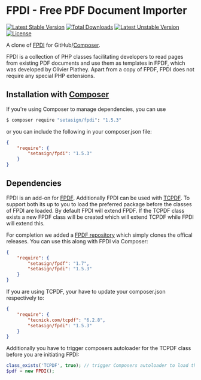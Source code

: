 FPDI - Free PDF Document Importer
=================================

[![Latest Stable Version](https://poser.pugx.org/setasign/fpdi/v/stable.svg)](https://packagist.org/packages/setasign/fpdi) [![Total Downloads](https://poser.pugx.org/setasign/fpdi/downloads.svg)](https://packagist.org/packages/setasign/fpdi) [![Latest Unstable Version](https://poser.pugx.org/setasign/fpdi/v/unstable.svg)](https://packagist.org/packages/setasign/fpdi) [![License](https://poser.pugx.org/setasign/fpdi/license.svg)](https://packagist.org/packages/setasign/fpdi)

A clone of [FPDI](https://www.setasign.com/fpdi) for GitHub/[Composer](https://packagist.org/packages/setasign/fpdi).

FPDI is a collection of PHP classes facilitating developers to read pages from existing PDF documents and use them as templates in FPDF, which was developed by Olivier Plathey. Apart from a copy of FPDF, FPDI does not require any special PHP extensions.

## Installation with [Composer](https://packagist.org/packages/setasign/fpdi)

If you're using Composer to manage dependencies, you can use

```bash
$ composer require "setasign/fpdi": "1.5.3"
```

or you can include the following in your composer.json file:

```json
{
    "require": {
        "setasign/fpdi": "1.5.3"
    }
}
```

Dependencies
------------

FPDI is an add-on for [FPDF](http://fpdf.org/). Additionally FPDI can be used with [TCPDF](http://www.tcpdf.org/).
To support both its up to you to load the preferred package before the classes of FPDI are loaded. By default FPDI will extend FPDF. If the TCPDF class exists a new FPDF class will be created which will extend TCPDF while FPDI will extend this.

For completion we added a [FPDF repository](https://github.com/Setasign/FPDF) which simply clones the offical releases. You can use this along with FPDI via Composer:

```json
{
    "require": {
        "setasign/fpdf": "1.7",
        "setasign/fpdi": "1.5.3"
    }
}
```

If you are using TCPDF, your have to update your composer.json respectively to:

```json
{
    "require": {
        "tecnick.com/tcpdf": "6.2.8",
        "setasign/fpdi": "1.5.3"
    }
}
```

Additionally you have to trigger composers autoloader for the TCPDF class before you are initiating FPDI:

```php
class_exists('TCPDF', true); // trigger Composers autoloader to load the TCPDF class
$pdf = new FPDI();
```
